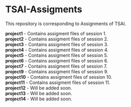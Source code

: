# TSAI-Assigments
This repository is corresponding to Assignments of TSAI.

**project1** - Contains assigment files of session 1.\
**project2** - Contains assigment files of session 2.\
**project3** - Contains assigment files of session 3.\
**project4** - Contains assigment files of session 4.\
**project5** - Contains assigment files of session 5.\
**project6** - Contains assigment files of session 6.\
**project7** - Contains assigment files of session 7.\
**project9** - Contains assigment files of session 9.\
**project10** - Contains assigment files of session 10.\
**project11** - Contains assigment files of session 11.\
**project12** - Will be added soon.\
**project13** - Will be added soon.\
**project14** - Will be added soon.

